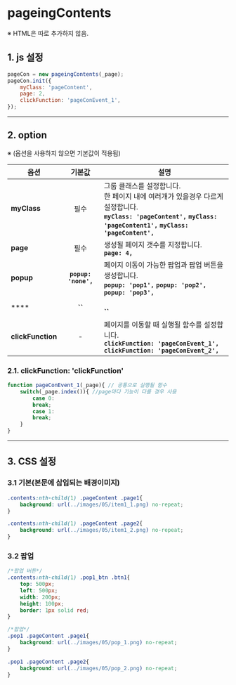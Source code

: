 # pageingContents

※ HTML은 따로 추가하지 않음.


## 1. js 설정
```javascript
pageCon = new pageingContents(_page);
pageCon.init({
    myClass: 'pageContent',
    page: 2,
    clickFunction: 'pageConEvent_1',
});
```

***

## 2. option
※ (옵션을 사용하지 않으면 기본값이 적용됨)

|옵션|기본값|설명|
|---|:---:|---|
|**myClass**|필수|그룹 클래스를 설정합니다.<br>한 페이지 내에 여러개가 있을경우 다르게 설정합니다.<br>**`myClass: 'pageContent',`** **`myClass: 'pageContent1',`** **`myClass: 'pageContent',`**|
|**page**|필수|생성될 페이지 갯수를 지정합니다.<br>**`page: 4,`**|
|**popup**|**`popup: 'none',`**|페이지 이동이 가능한 팝업과 팝업 버튼을 생성합니다.<br>**`popup: 'pop1',`** **`popup: 'pop2',`** **`popup: 'pop3',`**|
|****|**``**|<br>**``**|
|**clickFunction**|-|페이지를 이동할 때 실행될 함수를 설정합니다.<br>**`clickFunction: 'pageConEvent_1',`** **`clickFunction: 'pageConEvent_2',`**|

### 2.1. clickFunction: 'clickFunction'
```javascript
function pageConEvent_1(_page){ // 공통으로 실행될 함수
    switch(_page.index()){ //page마다 기능이 다를 경우 사용
        case 0:
        break;
        case 1:
        break;
    }
}
```

***

## 3. CSS 설정

### 3.1 기본(본문에 삽입되는 배경이미지)
```css
.contents:nth-child(1) .pageContent .page1{
    background: url(../images/05/item1_1.png) no-repeat;
}

.contents:nth-child(1) .pageContent .page2{
    background: url(../images/05/item1_2.png) no-repeat;
}
```

### 3.2 팝업
```css
/*팝업 버튼*/
.contents:nth-child(1) .pop1_btn .btn1{
    top: 500px;
    left: 500px;
    width: 200px;
    height: 100px;
    border: 1px solid red;
}

/*팝업*/
.pop1 .pageContent .page1{
    background: url(../images/05/pop_1.png) no-repeat;
}

.pop1 .pageContent .page2{
    background: url(../images/05/pop_2.png) no-repeat;
}
```






